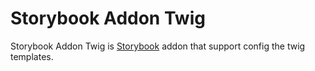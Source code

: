 # Storybook Addon Twig

Storybook Addon Twig is  [Storybook](https://storybook.js.org) addon that support config the twig templates.

